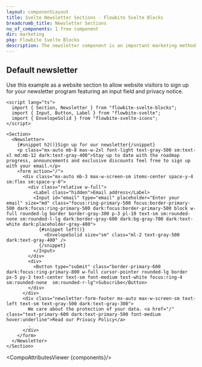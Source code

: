 ```yaml
---
layout: componentLayout
title: Svelte Newsletter Sections - Flowbite Svelte Blocks
breadcrumb_title: Newsletter Sections
no_of_components: 1 free component
dir: marketing
pkg: Flowbite Svelte Blocks
description: The newsletter component is an important marketing method that you can use to convince website visitors to sign up for additional news from your organization.
---
```


<script>
  import { TableProp, TableDefaultRow, CompoAttributesViewer } from '../utils'
  const components = 'Newsletter, Section'
</script>

## Default newsletter

Use this example as a website section to allow website visitors to sign up for your newsletter program featuring an input field and privacy notice.

```svelte example
<script lang="ts">
  import { Section, Newsletter } from "flowbite-svelte-blocks";
  import { Input, Button, Label } from "flowbite-svelte";
  import { EnvelopeSolid } from "flowbite-svelte-icons";
</script>

<Section>
  <Newsletter>
    {#snippet h2()}Sign up for our newsletter{/snippet}
    <p class="mx-auto mb-8 max-w-2xl font-light text-gray-500 sm:text-xl md:mb-12 dark:text-gray-400">Stay up to date with the roadmap progress, announcements and exclusive discounts feel free to sign up with your email.</p>
    <form action="/">
      <div class="mx-auto mb-3 max-w-screen-sm items-center space-y-4 sm:flex sm:space-y-0">
        <div class="relative w-full">
          <Label class="hidden">Email address</Label>
          <Input id="email" type="email" placeholder="Enter your email" size="md" class="focus:ring-primary-500 focus:border-primary-500 dark:focus:ring-primary-500 dark:focus:border-primary-500 block w-full rounded-lg border border-gray-300 p-3 pl-10 text-sm sm:rounded-none sm:rounded-l-lg dark:border-gray-600 dark:bg-gray-700 dark:text-white dark:placeholder-gray-400">
            {#snippet left()}
              <EnvelopeSolid size="sm" class="ml-2 text-gray-500 dark:text-gray-400" />
            {/snippet}
          </Input>
        </div>
        <div>
          <Button type="submit" class="border-primary-600 dark:focus:ring-primary-800 w-full cursor-pointer rounded-lg border px-5 py-3 text-center text-sm font-medium text-white focus:ring-4 sm:rounded-none  sm:rounded-r-lg">Subscribe</Button>
        </div>
      </div>
      <div class="newsletter-form-footer mx-auto max-w-screen-sm text-left text-sm text-gray-500 dark:text-gray-300">
        We care about the protection of your data. <a href="/" class="text-primary-600 dark:text-primary-500 font-medium hover:underline">Read our Privacy Policy</a>
        .
      </div>
    </form>
  </Newsletter>
</Section>
```

<CompoAttributesViewer {components}/>
